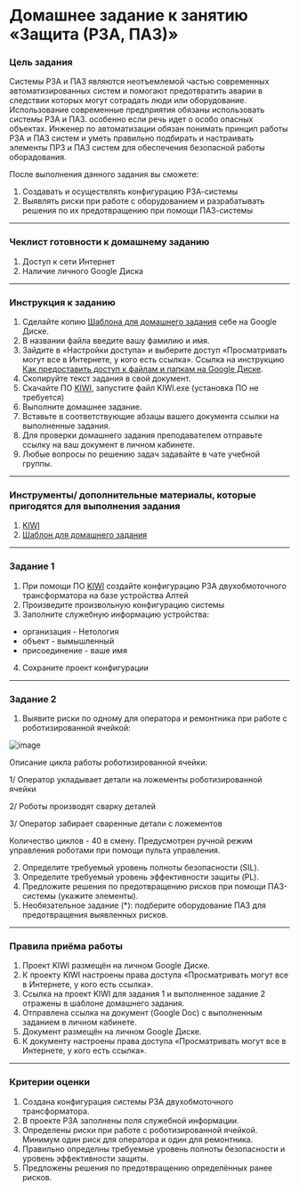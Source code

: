 # Домашнее задание к занятию «Защита (РЗА, ПАЗ)»

### Цель задания

Системы РЗА и ПАЗ являются неотъемлемой частью современных автоматизированных систем и помогают предотвратить аварии в следствии которых могут сотрадать люди или оборудование. 
Использование современные предприятия обязаны использовать системы РЗА и ПАЗ. особенно если речь идет о особо опасных объектах.
Инженер по автоматизации обязан понимать принцип работы РЗА и ПАЗ систем и уметь правильно подбирать и настраивать элементы ПРЗ и ПАЗ систем для обеспечения безопасной работы оборадования.

После выполнения данного задания вы сможете:

1. Создавать и осуществлять конфигурацию РЗА-системы
2. Выявлять риски при работе с оборудованием и разрабатывать решения по их предотвращению при помощи ПАЗ-системы
------

### Чеклист готовности к домашнему заданию

1. Доступ к сети Интернет
2. Наличие личного Google Диска

------

### Инструкция к заданию

1. Сделайте копию [Шаблона для домашнего задания](https://docs.google.com/document/d/1fru6UrEYrEQdtbKysrhosNnEL8GvGMz62nVjH-7UarQ/edit?usp=sharing) себе на Google Диске.
2. В названии файла введите вашу фамилию и имя.
3. Зайдите в «Настройки доступа» и выберите доступ «Просматривать могут все в Интернете, у кого есть ссылка». Ссылка на инструкцию [Как предоставить доступ к файлам и папкам на Google Диске](https://support.google.com/docs/answer/2494822?hl=ru&co=GENIE.Platform%3DDesktop).
4. Скопируйте текст задания в свой документ.
5. Скачайте ПО [KIWI](http://i-mt.net/kiwi), запустите файл KIWI.exe (установка ПО не требуется)
6. Выполните домашнее задание.
7. Вставьте в соответствующие абзацы вашего документа ссылки на выполненные задания.
8. Для проверки домашнего задания преподавателем отправьте ссылку на ваш документ в личном кабинете.
9. Любые вопросы по решению задач задавайте в чате учебной группы.

------

### Инструменты/ дополнительные материалы, которые пригодятся для выполнения задания

1. [KIWI](http://i-mt.net/kiwi)
2. [Шаблон для домашнего задания](https://docs.google.com/document/d/1fru6UrEYrEQdtbKysrhosNnEL8GvGMz62nVjH-7UarQ/edit?usp=sharing)

------

### Задание 1

1. При помощи ПО [KIWI](http://i-mt.net/kiwi) создайте конфигурацию РЗА двухобмоточного трансформатора на базе устройства Алтей
2. Произведите произвольную конфигурацию системы
3. Заполните служебную информацию устройства:
- организация - Нетология
- объект - вымышленный
- присоединение - ваше имя
4. Сохраните проект конфигурации

------

### Задание 2

1. Выявите риски по одному для оператора и ремонтника при работе с роботизированной ячейкой:

![image](https://github.com/netology-code/pib-homeworks/blob/main/9.3/%D0%A0%D0%BE%D0%B1%D0%BE%D1%82%D0%B8%D0%B7%D0%B8%D1%80%D0%BE%D0%B2%D0%B0%D0%BD%D0%BD%D0%B0%D1%8F%20%D1%8F%D1%87%D0%B5%D0%B8%CC%86%D0%BA%D0%B0.jpg)

Описание цикла работы роботизированной ячейки:

1/ Оператор укладывает детали на ложементы роботизированной ячейки

2/ Роботы производят сварку деталей

3/ Оператор забирает сваренные детали с ложементов

Количество циклов - 40 в смену.
Предусмотрен ручной режим управления роботами при помощи пульта управления.
   
2. Определите требуемый уровень полноты безопасности (SIL).
3. Определите требуемый уровень эффективности защиты (PL).
4. Предложите решения по предотвращению рисков при помощи ПАЗ-системы (укажите элементы).
5. Необязательное задание (*): подберите оборудование ПАЗ для предотвращения выявленных рисков.


------

### Правила приёма работы

1. Проект KIWI размещён на личном Google Диске.
2. К проекту KIWI настроены права доступа «Просматривать могут все в Интернете, у кого есть ссылка».
3. Ссылка на проект KIWI для задания 1 и выполненное задание 2 отражены в шаблоне домашнего задания.
4. Отправлена ссылка на документ (Google Doc) с выполненным заданием в личном кабинете.
5. Документ размещён на личном Google Диске.
6. К документу настроены права доступа «Просматривать могут все в Интернете, у кого есть ссылка».


------

### Критерии оценки

1. Создана конфигурация системы РЗА двухобмоточного трансформатора.
2. В проекте РЗА заполнены поля служебной информации.
3. Определены риски при работе с роботизированной ячейкой. Минимум один риск для оператора и один для ремонтника.
4. Правильно определны требуемые уровень полноты безопасности и уровень эффективности защиты.
5. Предложены решения по предотвращению определённых ранее рисков.
